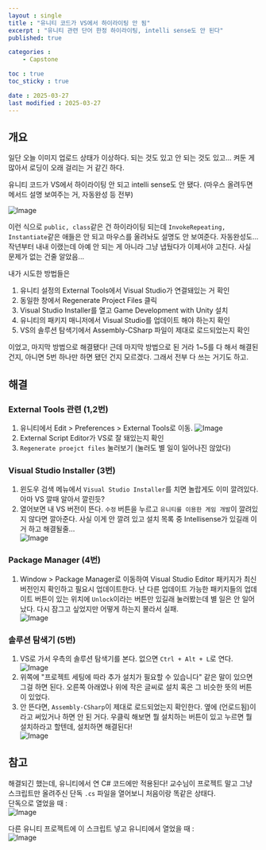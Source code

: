 ```yaml
---
layout : single
title : "유니티 코드가 VS에서 하이라이팅 안 됨"
excerpt : "유니티 관련 단어 한정 하이라이팅, intelli sense도 안 된다"
published: true

categories : 
    - Capstone

toc : true
toc_sticky : true

date : 2025-03-27
last modified : 2025-03-27
---
```


## 개요 
일단 오늘 이미지 업로드 상태가 이상하다. 되는 것도 있고 안 되는 것도 있고... 켜둔 게 많아서 로딩이 오래 걸리는 거 같긴 하다.   

유니티 코드가 VS에서 하이라이팅 안 되고 intelli sense도 안 됐다. (마우스 올려두면 메서드 설명 보여주는 거, 자동완성 등 전부)

![Image](https://github.com/user-attachments/assets/e2b47f7c-1029-4d1a-b53d-0d5176f94802)  

이런 식으로 `public, class`같은 건 하이라이팅 되는데 `InvokeRepeating, Instantiate`같은 애들은 안 되고 마우스를 올려놔도 설명도 안 보여준다. 자동완성도... 작년부터 내내 이랬는데 아예 안 되는 게 아니라 그냥 냅뒀다가 이제서야 고친다. 사실 문제가 없는 건줄 알았음...  

내가 시도한 방법들은  
1. 유니티 설정의 External Tools에서 Visual Studio가 연결돼있는 거 확인  
2. 동일한 창에서 Regenerate Project Files 클릭  
3. Visual Studio Installer를 열고 Game Development with Unity 설치  
4. 유니티의 패키지 매니저에서 Visual Studio를 업데이트 해야 하는지 확인  
5. VS의 솔루션 탐색기에서 Assembly-CSharp 파일이 제대로 로드되었는지 확인  

이었고, 마지막 방법으로 해결됐다! 근데 마지막 방법으로 된 거라 1~5를 다 해서 해결된 건지, 아니면 5번 하나만 하면 됐던 건지 모르겠다. 그래서 전부 다 쓰는 거기도 하고.  

## 해결
### External Tools 관련 (1,2번)
1. 유니티에서 Edit > Preferences > External Tools로 이동.
   ![Image](https://github.com/user-attachments/assets/6d799d72-5726-4592-91b5-59ad040851ad)  
2. External Script Editor가 VS로 잘 돼있는지 확인
3. `Regenerate proejct files` 눌러보기 (눌러도 별 일이 일어나진 않았다)  
   
### Visual Studio Installer (3번)
1. 윈도우 검색 메뉴에서 `Visual Studio Installer`를 치면 놀랍게도 이미 깔려있다. 아마 VS 깔때 알아서 깔린듯?
2. 열어보면 내 VS 버전이 뜬다. `수정` 버튼을 누르고 `유니티를 이용한 게임 개발`이 깔려있지 않다면 깔아준다. 사실 이게 안 깔려 있고 설치 목록 중 Intellisense가 있길래 이거 하고 해결될줄...  
![Image](https://github.com/user-attachments/assets/c7aab6ca-3a38-4772-90ed-452c7c0a22df)  

### Package Manager (4번)
1.  Window > Package Manager로 이동하여 Visual Studio Editor 패키지가 최신 버전인지 확인하고 필요시 업데이트한다. 난 다른 업데이트 가능한 패키지들의 업데이트 버튼이 있는 위치에 `Unlock`이라는 버튼만 있길래 눌러봤는데 별 일은 안 일어났다. 다시 잠그고 싶었지만 어떻게 하는지 몰라서 실패.  
![Image](https://github.com/user-attachments/assets/f3aff7cc-50b4-4be9-b60f-868ec2ad9be7)  
   
### 솔루션 탐색기 (5번)
1. VS로 가서 우측의 솔루션 탐색기를 본다. 없으면 `Ctrl + Alt + L`로 연다.  
![Image](https://github.com/user-attachments/assets/e8d8d302-603c-41ae-92c9-7dc0b3972d4a)  
2. 위쪽에 "프로젝트 세팅에 따라 추가 설치가 필요할 수 있습니다" 같은 말이 있으면 그걸 하면 된다. 오른쪽 아래였나 위에 작은 글씨로 설치 혹은 그 비슷한 뜻의 버튼이 있었다.  
3. 안 뜬다면, `Assembly-CSharp`이 제대로 로드되었는지 확인한다. 옆에 (언로드됨)이라고 써있거나 하면 안 된 거다. 우클릭 해보면 뭘 설치하는 버튼이 있고 누르면 뭘 설치하라고 할텐데, 설치하면 해결된다!  
![Image](https://github.com/user-attachments/assets/fb4e2d8b-4fc9-48f4-98e5-e0d30016b7d6)  

## 참고
해결되긴 했는데, 유니티에서 연 C# 코드에만 적용된다! 교수님이 프로젝트 말고 그냥 스크립트만 올려주신 단독 `.cs` 파일을 열어보니 처음이랑 똑같은 상태다.  
단독으로 열었을 때 :   
![Image](https://github.com/user-attachments/assets/4ee94643-9b76-4435-b825-68c773c14815)


다른 유니티 프로젝트에 이 스크립트 넣고 유니티에서 열었을 때 :   
![Image](https://github.com/user-attachments/assets/b9e5499b-0bdd-4084-bd06-acd8d2d5b7b7)  